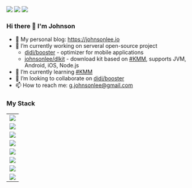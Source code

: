 <a href="#"><img src="https://img.shields.io/github/followers/johnsonlee?color=green&logo=github&style=for-the-badge"></a> <a href="#"><img src="https://img.shields.io/github/stars/johnsonlee?affiliations=COLLABORATOR&color=green&logo=github&style=for-the-badge"></a> <a href="https://johnsonlee.io/donate/?WeChatQR=/img/WeChatQR.png&AliPayQR=/img/AliPayQR.png"><img src="https://img.shields.io/static/v1?label=By%20Me%20A%20Coffe&message=%F0%9F%92%96&color=green&style=for-the-badge&logo=buy-me-a-coffee"></a>

### Hi there 👋 I'm Johnson

- 📝 My personal blog: https://johnsonlee.io
- 🔭 I’m currently working on serveral open-source project
  - [didi/booster](https://github.com/didi/booster) - optimizer for mobile applications
  - [johnsonlee/dlkit](https://github.com/johnsonlee/dlkit) - download kit based on [#KMM](https://kotlinlang.org/lp/mobile/), supports JVM, Android, iOS, Node.js
- 🌱 I’m currently learning [#KMM](https://kotlinlang.org/lp/mobile/)
- 👯 I’m looking to collaborate on [didi/booster](https://github.com/didi/booster)
- 📫 How to reach me: g.johnsonlee@gmail.com

### My Stack

<table>
<tr><td style="border-color:transparent!important;background:transparent!important"><img align="middle" src="https://img.shields.io/badge/Android-_-_?style=for-the-badge&logo=android&labelColor=white&color=white&logoColor=green"></td></tr>
<tr><td style="border-color:transparent!important;background:transparent!important"><img align="top" src="https://img.shields.io/badge/Kotlin-_-_?style=for-the-badge&logo=kotlin&labelColor=white&color=white"></td></tr>
<tr><td style="border-color:transparent!important;background:transparent!important"><img align="middle" src="https://img.shields.io/badge/Java-_-_?style=for-the-badge&logo=java&labelColor=white&color=white&logoColor=red"></td></tr>
<tr><td style="border-color:transparent!important;background:transparent!important"><img align="middle" src="https://img.shields.io/badge/JavaScript-_-_?style=for-the-badge&logo=javascript&labelColor=white&color=white"></td></tr>
<tr><td style="border-color:transparent!important;background:transparent!important"><img align="middle" src="https://img.shields.io/badge/Node.js-_-_?style=for-the-badge&logo=node.js&labelColor=white&color=white"></td></tr>
<tr><td style="border-color:transparent!important;background:transparent!important"><img align="middle" src="https://img.shields.io/badge/TypeScript-_-_?style=for-the-badge&logo=typescript&labelColor=white&color=white"></td></tr>
<tr><td style="border-color:transparent!important;background:transparent!important"><img align="middle" src="https://img.shields.io/badge/Vue.js-_-_?style=for-the-badge&logo=vue.js&labelColor=white&color=white"></td></tr>
<tr><td style="border-color:transparent!important;background:transparent!important"><img align="middle" src="https://img.shields.io/badge/Webpack-_-_?style=for-the-badge&logo=webpack&labelColor=white&color=white"></td></tr>
</table>
